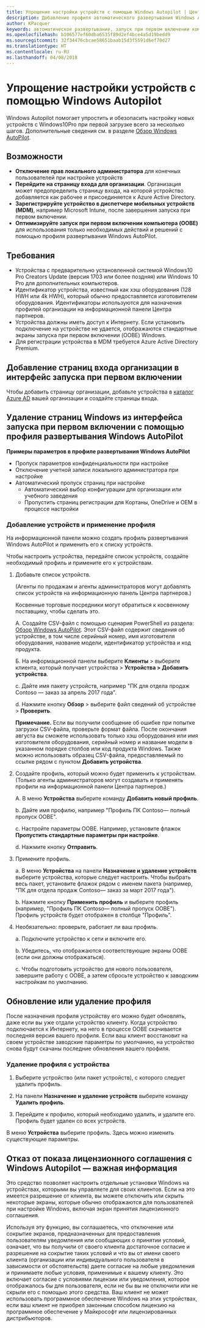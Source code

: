 ```yaml
---
title: Упрощение настройки устройств с помощью Windows Autopilot | Центр партнеров
description: Добавление профиля автоматического развертывания Windows AutoPilot в Центре партнеров для упрощения настройки устройств с помощью Windows Autopilot
author: KPacquer
keywords: автоматическое развертывание, запуск при первом включении компьютера, экраны входа, autopilot, windows autopilot, microsoft autopilot, zero-touch deployment, oobe, login screens
ms.openlocfilehash: b106577ef60dba6535f89d2ef4bce4a5d19bedd9
ms.sourcegitcommit: 32f34476cbcae58651baab15d3f5591d6ef70d27
ms.translationtype: HT
ms.contentlocale: ru-RU
ms.lasthandoff: 04/08/2018
---
```

# <a name="simplify-device-setup-with-windows-autopilot"></a>Упрощение настройки устройств с помощью Windows Autopilot 

Windows Autopilot помогает упростить и обезопасить настройку новых устройств с Windows10Pro при первой загрузке всего за несколько шагов. Дополнительные сведения см. в разделе [Обзор Windows AutoPilot](https://docs.microsoft.com/windows/deployment/windows-10-auto-pilot).

## <a name="features"></a>Возможности

*  **Отключение прав локального администратора** для конечных пользователей при настройке устройств
*  **Перейдите на страницу входа для организации**. Организация может предопределить страницу входа, на которой устройство добавляется как рабочее и присоединяется к Azure Active Directory.
*  **Зарегистрируйте устройство в диспетчере мобильных устройств (MDM)**, например Microsoft Intune, после завершения запуска при первом включении.
*  **Оптимизируйте запуск при первом включении компьютера (OOBE)** для использования только необходимых действий и решений с помощью профиля развертывания Windows AutoPilot. 

## <a name="requirements"></a>Требования

*  Устройства с предварительно установленной системой Windows10 Pro Creators Update (версия 1703 или более поздняя) или Windows 10 Pro для дополнительных компьютеров.
*  Идентификатор устройства, известный как хэш оборудования (128 HWH или 4k HWH), который обычно предоставляется изготовителем оборудования. Идентификаторы используются для назначения профилей организации на информационной панели Центра партнеров. 
*  Устройства должны иметь доступ к Интернету. Если установить подключение на устройстве не удается, отображаются стандартные экраны запуска при первом включении (OOBE) Windows.
*  Для регистрации устройства в MDM требуется Azure Active Directory Premium.

## <a name="add-organization-login-pages-to-oobe"></a>Добавление страниц входа организации в интерфейс запуска при первом включении

Чтобы добавить страницу организации, добавьте устройства в [каталог Azure AD](https://go.microsoft.com/fwlink/?linkid=848958) вашей организации и создайте страницы входа.


## <a name="remove-windows-pages-from-oobe-with-a-windows-autopilot-deployment-profile"></a>Удаление страниц Windows из интерфейса запуска при первом включении с помощью профиля развертывания Windows AutoPilot

**Примеры параметров в профиле развертывания Windows AutoPilot**
*  Пропуск параметров конфиденциальности при настройке
*  Отключение учетной записи локального администратора при настройке
*  Автоматический пропуск страниц при настройке
   *  Автоматический выбор конфигурации для организации или учебного заведения
   *  Пропустить страниц регистрации для Кортаны, OneDrive и OEM в процессе настройки

### <a name="add-devices-and-apply-a-profile"></a>Добавление устройств и применение профиля

На информационной панели можно создать профиль развертывания Windows AutoPilot и применить его к списку устройств.

Чтобы настроить устройства, передайте список устройств, создайте необходимый профиль и примените его к устройствам.

1.  Добавьте список устройств.

    (Агенты по продажам и агенты администраторов могут добавлять список устройств на информационную панель Центра партнеров.)
    
    Косвенные торговые посредники могут обратиться к косвенному поставщику, чтобы сделать это.

    А.  Создайте CSV-файл с помощью сценария PowerShell из раздела: [Обзор Windows AutoPilot](https://docs.microsoft.com/windows/deployment/windows-10-auto-pilot). Этот CSV-файл содержит сведения об устройстве, в том числе серийный номер, имя изготовителя оборудования, название модели, идентификатор устройства и код продукта. 

    Б.  На информационной панели выберите **Клиенты** > выберите клиента, который получает устройства > **Устройства > Добавить устройства**.

    c.  Дайте имя пакету устройств, например "ПК для отдела продаж Contoso — заказ за апрель 2017 года". 

    d.  Нажмите кнопку **Обзор** > выберите файл сведений об устройстве > **Проверить**.

    **Примечание.** Если вы получили сообщение об ошибке при попытке загрузки CSV-файла, проверьте формат файла. После окончания августа вы сможете использовать только хэш оборудования или имя изготовителя оборудования, серийный номер и название модели в указанном порядке столбов или код продукта Windows. Также можно использовать образец CSV-файла, предоставляемый по ссылке рядом с пунктом **Добавить устройства**.

2.  Создайте профиль, который можно будет применить к устройствам. (Только агенты администраторов могут создавать и применять профили на информационной панели Центра партнеров.)

    А.  В меню **Устройства** выберите команду **Добавить новый профиль**.

    b.  Дайте имя профилю, например "Профиль ПК Contoso— полный пропуск OOBE".

    c.  Настройте параметры OOBE. Например, установите флажок **Пропустить стандартные параметры при настройке**.

    d.  Нажмите кнопку **Отправить**.

3.  Примените профиль.

    a.  В меню **Устройства** на панели **Назначение и удаление устройств** выберите устройства, которые следует настроить. Чтобы выбрать весь пакет, установите флажок рядом с именем пакета (например, "ПК для отдела продаж Contoso— заказ за март 2017 года").

    b.  Нажмите кнопку **Применить профиль** и выберите профиль (например, "Профиль ПК Contoso— полный пропуск OOBE"). Профиль устройств будет отображен в столбце "Профиль".

4.  Необязательно: проверьте, работает ли ваш профиль.

    a.  Подключите устройство к сети и включите его.

    b.  Убедитесь, что отображаются соответствующие экраны OOBE (если они должны отображаться).

    c.  Чтобы подготовить устройство для нового пользователя, завершите работу с OOBE, а затем сбросьте устройство к заводским настройкам по умолчанию.


## <a name="to-update-or-delete-a-profile"></a>Обновление или удаление профиля 

После назначения профиля устройству его можно будет обновлять, даже если вы уже отдали устройство клиенту. Когда устройство подключается к Интернету, на него в процессе OOBE скачивается последняя версия вашего профиля. Если ваш клиент восстановит на своем устройстве заводские параметры по умолчанию, на устройство снова будут скачаны последние обновления вашего профиля. 

### <a name="you-can-remove-a-profile-from-a-device"></a>Удаление профиля с устройства
1. Выберите устройство (или пакет устройств), с которого следует удалить профиль. 

2. На панели **Назначение и удаление устройств** выберите команду **Удалить профиль**.

3. Перейдите к профилю, который необходимо удалить, и удалите его. Профиль будет удален со всех устройств.

В меню **Устройства** выберите профиль. Здесь можно изменить существующие параметры.

## <a name="windows-autopilot-eula-dismissal--important-information"></a>Отказ от показа лицензионного соглашения с Windows Autopilot — важная информация

Это средство позволяет настроить отдельные установки Windows на устройствах, которыми вы управляете для своих клиентов. Если на это имеется разрешение от клиента, вы можете отключить или скрыть некоторые экраны, которые обычно отображаются для пользователей при настройке Windows, включая экран принятия лицензионного соглашения. 

Используя эту функцию, вы соглашаетесь, что отключение или сокрытие экранов, предназначенных для предоставления пользователям уведомления или сообщающих о принятии условий, означает, что вы получили от своего клиента достаточное согласие и разрешение на сокрытие таких условий и что вы от имени своего клиента (организации или индивидуального пользователя в зависимости от обстоятельств) даете согласие на любые уведомления и принимаете любые условия, применимые к вашему клиенту. Это включает согласие с условиями лицензии или уведомления, которое отображалось бы для пользователя, если не бы вы не отключили или не скрыли его с помощью этого средства. Ваш клиент не может использовать программное обеспечение Windows на этих устройствах, если ваш клиент не приобрел законным способом лицензию на программное обеспечение у Майкрософт или лицензированных дистрибьюторов.


